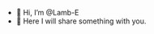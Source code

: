 - 👋 Hi, I’m @Lamb-E
- 👀 Here I will share something with you.


<!---
Lamb-E/Lamb-E is a ✨ special ✨ repository because its `README.md` (this file) appears on your GitHub profile.
You can click the Preview link to take a look at your changes.
--->
